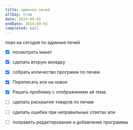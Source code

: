 ```yaml
---
title: админка печей
allDay: true
date: 2024-09-02
endDate: 2024-09-03
completed: null
---
```

план на сегодня по админке печей
- [x] посмотреть макет
- [x] сделать вторую вкладку
- [x] собрать количество программ по печам 
- [x] Переписать апи на новое
- [x] Решить проблему с отображением ай тема
- [ ] сделать раскрытие товаров по печам
  

- [ ] сделать ошибки  при неправильных ответах апи
- [ ] поправить редактирование и добавление программы